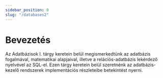 ```yaml
---
sidebar_position: 0
slug: "/databases2"
---
```


# Bevezetés

Az Adatbázisok I. tárgy keretein belül megismerkedtünk az adatbázis fogalmával, matematikai alapjaival, illetve a 
relációs-adatbázis lekérdező nyelvével az SQL-el. Ezen tárgy keretein belül szeretnénk az adatbázis-kezelő rendszerek
implementációs részleteibe betekintést nyerni.

